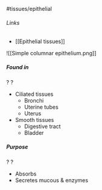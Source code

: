 #tissues/epithelial 
###### Links
- [[Epithelial tissues]]

![[Simple columnar epithelium.png]]
##### Found in
?
?
- Ciliated tissues
	- Bronchi
	- Uterine tubes
	- Uterus
- Smooth tissues
	- Digestive tract
	- Bladder

##### Purpose
?
?
- Absorbs
- Secretes mucous & enzymes